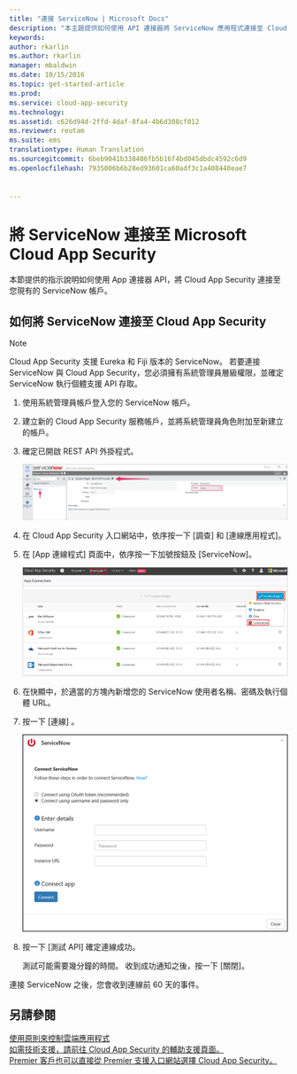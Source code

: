 ```yaml
---
title: "連接 ServiceNow | Microsoft Docs"
description: "本主題提供如何使用 API 連接器將 ServiceNow 應用程式連接至 Cloud App Security 的資訊。"
keywords: 
author: rkarlin
ms.author: rkarlin
manager: mbaldwin
ms.date: 10/15/2016
ms.topic: get-started-article
ms.prod: 
ms.service: cloud-app-security
ms.technology: 
ms.assetid: c626d94d-2ffd-4daf-8fa4-4b6d308cf012
ms.reviewer: reutam
ms.suite: ems
translationtype: Human Translation
ms.sourcegitcommit: 6beb9041b338406fb5b16f4bd045dbdc4592c6d9
ms.openlocfilehash: 7935006b6b28ed93601ca60adf3c1a408440eae7


---
```


# <a name="connect-servicenow-to-microsoft-cloud-app-security"></a>將 ServiceNow 連接至 Microsoft Cloud App Security
本節提供的指示說明如何使用 App 連接器 API，將 Cloud App Security 連接至您現有的 ServiceNow 帳戶。  
  
## <a name="how-to-connect-servicenow-to-cloud-app-security"></a>如何將 ServiceNow 連接至 Cloud App Security  
  
> [!NOTE]  
>  Cloud App Security 支援 Eureka 和 Fiji 版本的 ServiceNow。 若要連接 ServiceNow 與 Cloud App Security，您必須擁有系統管理員層級權限，並確定 ServiceNow 執行個體支援 API 存取。  
  
1.  使用系統管理員帳戶登入您的 ServiceNow 帳戶。  
  
2.  建立新的 Cloud App Security 服務帳戶，並將系統管理員角色附加至新建立的帳戶。  
  
3.  確定已開啟 REST API 外掛程式。  
  
     ![servicenow 帳戶](./media/servicenow-account.png "servicenow account")  
  
4.  在 Cloud App Security 入口網站中，依序按一下 [調查] 和 [連線應用程式]。  
  
5.  在 [App 連線程式] 頁面中，依序按一下加號按鈕及 [ServiceNow]。  
  
     ![連接 servicenow](./media/connect-servicenow.png "connect servicenow")  
  
6.  在快顯中，於適當的方塊內新增您的 ServiceNow 使用者名稱、密碼及執行個體 URL。  
  
7.  按一下 [連線] 。  
  
     ![servicenow 更新密碼](./media/servicenow-update-password.png "servicenow update password")  
  
8.  按一下 [測試 API] 確定連線成功。  
  
     測試可能需要幾分鐘的時間。 收到成功通知之後，按一下 [關閉]。  
  
連接 ServiceNow 之後，您會收到連線前 60 天的事件。
  
## <a name="see-also"></a>另請參閱  
[使用原則來控制雲端應用程式](control-cloud-apps-with-policies.md)   
[如需技術支援，請前往 Cloud App Security 的輔助支援頁面。](http://support.microsoft.com/oas/default.aspx?prid=16031)   
[Premier 客戶也可以直接從 Premier 支援入口網站選擇 Cloud App Security。](https://premier.microsoft.com/)  
  
  


<!--HONumber=Nov16_HO5-->


